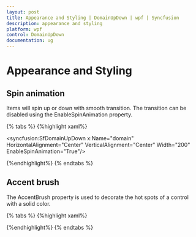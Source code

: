 ```yaml
---
layout: post
title: Appearance and Styling | DomainUpDown | wpf | Syncfusion
description: appearance and styling
platform: wpf
control: DomainUpDown
documentation: ug
---
```


# Appearance and Styling

## Spin animation

Items will spin up or down with smooth transition. The transition can be disabled using the EnableSpinAnimation property.

{% tabs %}
{%highlight xaml%}

<syncfusion:SfDomainUpDown x:Name="domain"
                         HorizontalAlignment="Center"
                         VerticalAlignment="Center"
                         Width="200" EnableSpinAnimation="True"/>

{%endhighlight%}
{% endtabs %}

## Accent brush

The AccentBrush property is used to decorate the hot spots of a control with a solid color. 

{% tabs %}
{%highlight xaml%}

<Page xmlns:editors="clr-namespace:Syncfusion.Windows.Controls.Input;assembly=Syncfusion.SfInput.Wpf">
<Grid>
<editors:SfDomainUpDown x:Name="domainUpDown"
                       HorizontalAlignment="Center"
                       VerticalAlignment="Center"
                       Width="200" 
                      AccentBrush="Black"
                      Value="James">
</editors:SfDomainUpDown >
</Grid>
</Page>

{%endhighlight%}
{% endtabs %}
